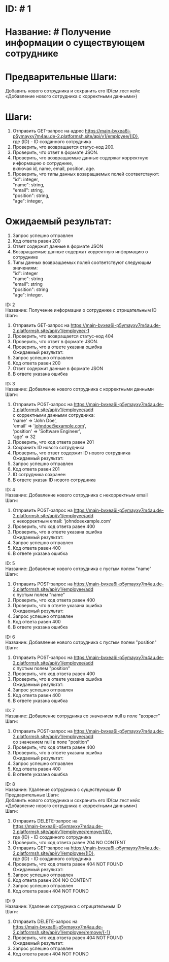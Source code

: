 # ID: # 1            
# Название: # Получение информации о существующем сотруднике      
# Предварительные Шаги: #       
Добавить нового сотрудника и сохранить его ID(см.тест кейс «Добавление нового сотрудника с корректными данными»)      
# Шаги: #      
1) Отправить GET-запрос на адрес https://main-bvxea6i-p5ymayxy7m4au.de-2.platformsh.site/api/v1/employee/{ID},      
где {ID} - ID созданного сотрудника      
2) Проверить, что возвращается статус-код 200.     
3) Проверить, что ответ в формате JSON.      
4) Проверить, что возвращаемые данные содержат корректную информацию о сотруднике,      
включая id, name, email, position, age.      
5) Проверить, что типы данных возвращаемых полей соответствуют:      
"id": integer,     
"name": string,       
"email": string,          
"position": string,         
"age": integer,       
# Ожидаемый результат: #         
1) Запрос успешно отправлен             
2) Код ответа равен 200         
3) Ответ содержит данные в формате JSON          
4) Возвращаемые данные содержат корректную информацию о сотруднике       
5) Типы данных возвращаемых полей соответствуют следующим значениям:      
"id": integer       
"name": string       
"email": string        
"position": string        
"age": integer.       

ID: 2         
Название: Получение информации о сотруднике с отрицательным ID         
Шаги:                              
1) Отправить GET-запрос на https://main-bvxea6i-p5ymayxy7m4au.de-2.platformsh.site/api/v1/employee/-1   
2) Проверить, что возвращается статус-код 404      
3) Проверить, что ответ в формате JSON.      
4) Проверить, что в ответе указана ошибка      
Ожидаемый результат:      
1) Запрос успешно отправлен      
2) Код ответа равен 200      
3) Ответ содержит данные в формате JSON         
4) В ответе указана ошибка         


ID: 3            
Название: Добавление нового сотрудника с корректными данными         
Шаги:         
1) Отправить POST-запрос на https://main-bvxea6i-p5ymayxy7m4au.de-2.platformsh.site/api/v1/employee/add       
с корректными данными сотрудника:         
   'name' => 'John Doe',         
   'email' => 'johndoe@example.com',         
   'position' => 'Software Engineer',            
   'age' => 32         
2) Проверить, что код ответа равен 201         
3) Сохранить ID нового сотрудника         
4) Проверить, что ответ содержит ID нового сотрудника            
Ожидаемый результат:            
1) Запрос успешно отправлен            
2) Код ответа равен 201         
3) ID сотрудника сохранен         
4) В ответе указан ID нового сотрудника         



ID: 4            
Название: Добавление нового сотрудника с некорректным email         
Шаги:         
1) Отправить POST-запрос на https://main-bvxea6i-p5ymayxy7m4au.de-2.platformsh.site/api/v1/employee/add             
с некорректным email: 'johndoeexample.com'            
2) Проверить, что код ответа равен 400            
3) Проверить, что в ответе указана ошибка         
Ожидаемый результат:            
1) Запрос успешно отправлен            
2) Код ответа равен 400            
3) В ответе указана ошибка            

ID: 5            
Название: Добавление нового сотрудника с пустым полем "name"         
Шаги:         
1) Отправить POST-запрос на https://main-bvxea6i-p5ymayxy7m4au.de-2.platformsh.site/api/v1/employee/add          
с пустым полем "name"         
2) Проверить, что код ответа равен 400         
3) Проверить, что в ответе указана ошибка         
Ожидаемый результат:         
1) Запрос успешно отправлен         
2) Код ответа равен 400         
3) В ответе указана ошибка         


ID: 6            
Название: Добавление нового сотрудника с пустым полем "position"            
Шаги:            
1) Отправить POST-запрос на https://main-bvxea6i-p5ymayxy7m4au.de-2.platformsh.site/api/v1/employee/add            
   с пустым полем "position"         
2) Проверить, что код ответа равен 400            
3) Проверить, что в ответе указана ошибка            
   Ожидаемый результат:         
1) Запрос успешно отправлен         
2) Код ответа равен 400         
3) В ответе указана ошибка         


ID: 7            
Название: Добавление сотрудника со значением null в поле "возраст"            
Шаги:            
1) Отправить POST-запрос на https://main-bvxea6i-p5ymayxy7m4au.de-2.platformsh.site/api/v1/employee/add            
   со значением null в поле "position"            
2) Проверить, что код ответа равен 400            
3) Проверить, что в ответе указана ошибка            
   Ожидаемый результат:            
1) Запрос успешно отправлен            
2) Код ответа равен 400         
3) В ответе указана ошибка         


ID: 8            
Название: Удаление сотрудника с существующим ID            
Предварительные Шаги:         
Добавить нового сотрудника и сохранить его ID(см.тест кейс «Добавление нового сотрудника с корректными данными»)            
Шаги:            
1) Отправить DELETE-запрос на            
https://main-bvxea6i-p5ymayxy7m4au.de-2.platformsh.site/api/v1/employee/remove/{ID},             
где {ID} - ID созданного сотрудника            
2) Проверить, что код ответа равен 204 NO CONTENT            
3) Отправить GET-запрос на https://main-bvxea6i-p5ymayxy7m4au.de-2.platformsh.site/api/v1/employee/{ID},             
где {ID} - ID созданного сотрудника            
4) Проверить, что код ответа равен 404 NOT FOUND            
Ожидаемый результат:               
1) Запрос успешно отправлен            
2) Код ответа равен 204 NO CONTENT         
3) Запрос успешно отправлен         
4) Код ответа равен 404 NOT FOUND         

ID: 9            
Название: Удаление сотрудника с отрицательным ID            
Шаги:            
1) Отправить DELETE-запрос на            
   https://main-bvxea6i-p5ymayxy7m4au.de-2.platformsh.site/api/v1/employee/remove/{-1}            
2) Проверить, что код ответа равен 404 NOT FOUND            
   Ожидаемый результат:            
1) Запрос успешно отправлен              
2) Код ответа равен 404 NOT FOUND                  
